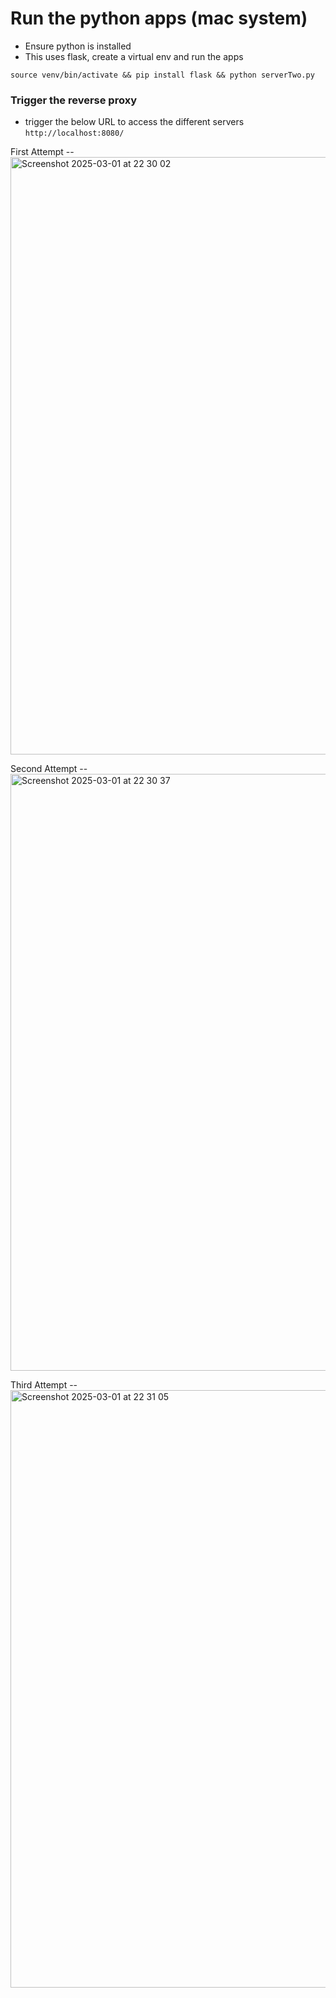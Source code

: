 # Run the python apps (mac system)

- Ensure python is installed 
- This uses flask, create a virtual env and run the apps

`source venv/bin/activate && pip install flask && python serverTwo.py`

### Trigger the reverse proxy 

- trigger the below URL to access the different servers
`http://localhost:8080/`

First Attempt -- 
<img width="956" alt="Screenshot 2025-03-01 at 22 30 02" src="https://github.com/user-attachments/assets/5b0256fb-6734-4507-96fa-3388024f38c2" />

Second Attempt -- 
<img width="955" alt="Screenshot 2025-03-01 at 22 30 37" src="https://github.com/user-attachments/assets/f2b27314-36ba-432a-829a-5d537cd524db" />

Third Attempt -- 
<img width="956" alt="Screenshot 2025-03-01 at 22 31 05" src="https://github.com/user-attachments/assets/df96477e-0823-465f-9c16-857dd6e1b404" />
